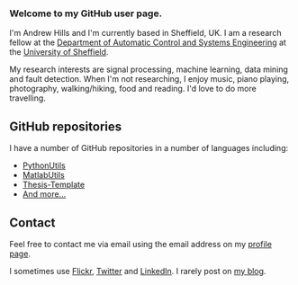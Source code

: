 ### Welcome to my GitHub user page.
I'm Andrew Hills and I'm currently based in Sheffield, UK. I am a research fellow at the [Department of Automatic Control and Systems Engineering](http://www.sheffield.ac.uk/acse/) at the [University of Sheffield](http://www.sheffield.ac.uk).

My research interests are signal processing, machine learning, data mining and fault detection. When I'm not researching, I enjoy music, piano playing, photography, walking/hiking, food and reading. I'd love to do more travelling.

## GitHub repositories
I have a number of GitHub repositories in a number of languages including:

* [PythonUtils](http://ahills60.github.io/PythonUtils)
* [MatlabUtils](http://ahills60.github.io/MatlabUtils)
* [Thesis-Template](http://ahills60.github.io/Thesis-Template)
* [And more...](https://github.com/ahills60?tab=repositories)

## Contact
Feel free to contact me via email using the email address on my [profile page](https://github.com/ahills60).

I sometimes use [Flickr](http://www.flickr.com/photos/andrewhills), [Twitter](http://www.twitter.com/andrewhills) and [LinkedIn](http://uk.linkedin.com/in/hillsandrew/). I rarely post on [my blog](http://andrew-hills.blogspot.co.uk/).
